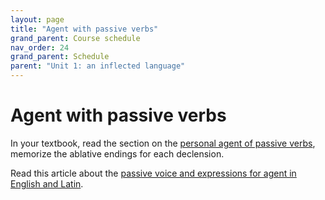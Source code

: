 ```yaml
---
layout: page
title: "Agent with passive verbs"
grand_parent: Course schedule
nav_order: 24
grand_parent: Schedule
parent: "Unit 1: an inflected language"
---
```



# Agent with passive verbs


In your textbook, read the section on the [personal agent of passive verbs](https://lingualatina.github.io/textbook/topics/unit1/agent/),  memorize the ablative endings for each declension.

Read this article about the [passive voice and expressions for agent in English and Latin](https://eidolon.pub/object-ifying-language-fd8d3d75cb6f).

